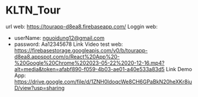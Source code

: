 # KLTN_Tour
url web: https://tourapp-d8ea8.firebaseapp.com/
Loggin web: 
- userName: nguoidung12@gmail.com
- password: Aa12345678
Link Video test web: https://firebasestorage.googleapis.com/v0/b/tourapp-d8ea8.appspot.com/o/React%20App%20-%20Google%20Chrome%202023-05-22%2020-12-16.mp4?alt=media&token=afabf890-f059-4b03-ae01-a40e533a83d5
Link Demo App: https://drive.google.com/file/d/1ZNH0ldoqcWe8CH6GPaBkN20heXKr8juD/view?usp=sharing

